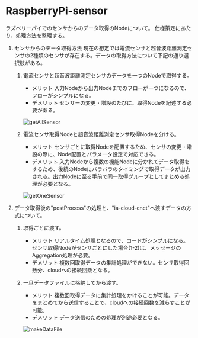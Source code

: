 # RaspberryPi-sensor
ラズベリーパイでのセンサからのデータ取得のNodeについて。
仕様策定にあたり、処理方法を整理する。

1. センサからのデータ取得方法
   現在の想定では電流センサと超音波距離測定センサの2種類のセンサが存在する。データの取得方法について下記の通り選択肢がある。

   1. 電流センサと超音波距離測定センサのデータを一つのNodeで取得する。

      * メリット
        入力Nodeから出力Nodeまでのフローが一つになるので、フローがシンプルになる。
      * デメリット
        センサーの変更・増設のたびに、取得Nodeを記述する必要がある。

      ![getAllSensor](C:\Users\owner\git\node-red-contrib-ia-cloud-fds\RaspberryPi-sensor\getAllSensor.PNG)

      

   2. 電流センサ取得Nodeと超音波距離測定センサ取得Nodeを分ける。

      * メリット
        センサごとに取得Nodeを配置するため、センサの変更・増設の際に、Node配置とパラメータ設定で対応できる。
      * デメリット
        入力Nodeから複数の機能Nodeに分かれてデータ取得をするため、後続のNodeにバラバラのタイミングで取得データが出力される。出力Nodeに至る手前で同一取得グループとしてまとめる処理が必要となる。

      ![getOneSensor](C:\Users\owner\git\node-red-contrib-ia-cloud-fds\RaspberryPi-sensor\getOneSensor.PNG)

      

2. データ取得後の"postProcess"の処理と、"ia-cloud-cnct"へ渡すデータの方式について。

   1. 取得ごとに渡す。

      * メリット
        リアルタイム処理となるので、コードがシンプルになる。センサ取得Nodeがセンサごとにした場合(1-2)は、メッセージのAggregation処理が必要。
      * デメリット
        複数回取得データの集計処理ができない。センサ取得回数分、cloudへの接続回数となる。

   2. 一旦データファイルに格納してから渡す。

      * メリット
        複数回取得データに集計処理をかけることが可能。データをまとめてから送信することで、cloudへの接続回数を減らすことが可能。
      * デメリット
        データ送信のための処理が別途必要となる。

      ![makeDataFile](C:\Users\owner\git\node-red-contrib-ia-cloud-fds\RaspberryPi-sensor\makeDataFile.PNG)

      

   



